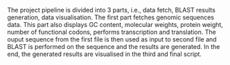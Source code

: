 The project pipeline is divided into 3 parts, i.e., data fetch, BLAST results generation, data visualisation. The first part fetches genomic sequences data. This part also displays GC content, molecular weights, protein weight, number of functional codons, performs transcription and translation. The ouput sequence from the first file is then used as input to second file and BLAST is performed on the sequence and the results are generated. In the end, the generated results are visualised in the third and final script.
